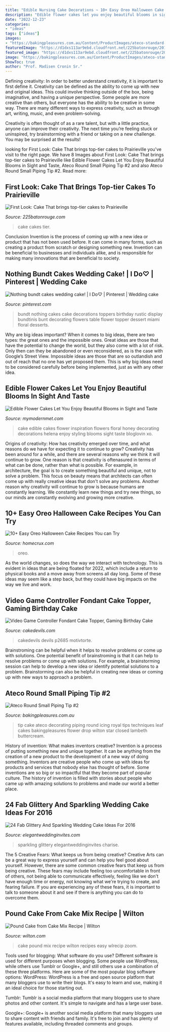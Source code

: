 ```yaml
---
title: "Edible Nursing Cake Decorations ~ 10+ Easy Oreo Halloween Cake Recipes You Can Try"
description: "Edible flower cakes let you enjoy beautiful blooms in sight and taste"
date: "2022-12-23"
categories:
- "ideas"
tags: ["ideas"]
images:
- "https://bakingpleasures.com.au/Content/ProductImages/ateco-standard-round-decorating-tip-2_3_lg.jpg"
featuredImage: "https://d1dxs113ar9ebd.cloudfront.net/225batonrouge/2019/01/cakethat-1-7-e1548137084172.jpg"
featured_image: "https://d1dxs113ar9ebd.cloudfront.net/225batonrouge/2019/01/cakethat-1-7-e1548137084172.jpg"
image: "https://bakingpleasures.com.au/Content/ProductImages/ateco-standard-round-decorating-tip-2_3_lg.jpg"
ShowToc: true
author: "Prof. Madisen Cronin Sr."
---
```



Defining creativity:
In order to better understand creativity, it is important to first define it. Creativity can be defined as the ability to come up with new and original ideas. This could involve thinking outside of the box, being imaginative, and having a unique perspective.
Some people are more creative than others, but everyone has the ability to be creative in some way. There are many different ways to express creativity, such as through art, writing, music, and even problem-solving.

Creativity is often thought of as a rare talent, but with a little practice, anyone can improve their creativity. The next time you’re feeling stuck or uninspired, try brainstorming with a friend or taking on a new challenge. You may be surprised at the results!

	

		
looking for First Look: Cake That brings top-tier cakes to Prairieville you've visit to the right page. We have 8 Images about First Look: Cake That brings top-tier cakes to Prairieville like Edible Flower Cakes Let You Enjoy Beautiful Blooms in Sight and Taste, Ateco Round Small Piping Tip #2 and also Ateco Round Small Piping Tip #2. Read more:
		
    
## First Look: Cake That Brings Top-tier Cakes To Prairieville

<img loading=lazy src="https://d1dxs113ar9ebd.cloudfront.net/225batonrouge/2019/01/cakethat-1-7-e1548137084172.jpg" onerror="this.onerror=null;this.src='https://tse4.mm.bing.net/th?id=OIP.RTqTDjFBBKIoGBRV6NRrtQHaDi&amp;pid=15.1';" alt="First Look: Cake That brings top-tier cakes to Prairieville">

_Source: 225batonrouge.com_

>cake cakes tier. 

	

Conclusion
Invention is the process of coming up with a new idea or product that has not been used before. It can come in many forms, such as creating a product from scratch or designing something new. Invention can be beneficial to businesses and individuals alike, and is responsible for making many innovations that are beneficial to society.

    
## Nothing Bundt Cakes Wedding Cake! | I Do♡ | Pinterest | Wedding Cake

<img loading=lazy src="https://i.pinimg.com/736x/45/c6/91/45c691751cae3c89d7171e24ed67c59f--miami-wedding-wedding-parties.jpg?b=t" onerror="this.onerror=null;this.src='https://tse1.mm.bing.net/th?id=OIP.LrTguhXK-PVlP4RqrD1YwgHaLj&amp;pid=15.1';" alt="Nothing bundt cakes wedding cake! | I Do♡ | Pinterest | Wedding cake">

_Source: pinterest.com_

>bundt nothing cakes cake decorations toppers birthday rustic display bundtinis bunt decorating flowers table flower topper dessert miami floral desserts. 

	

Why are big ideas important?
When it comes to big ideas, there are two types: the great ones and the impossible ones. Great ideas are those that have the potential to change the world, but they also come with a lot of risk. Only then can they be abandoned or even reconsidered, as is the case with Google’s Street View. Impossible ideas are those that are so outlandish and out of reach that no one has yet proposed them. This is why big ideas need to be considered carefully before being implemented, just as with any other idea.

    
## Edible Flower Cakes Let You Enjoy Beautiful Blooms In Sight And Taste

<img loading=lazy src="http://mymodernmet.com/wp/wp-content/uploads/2017/04/edible-flower-cakes-12.jpg" onerror="this.onerror=null;this.src='https://tse1.mm.bing.net/th?id=OIP.pi_gCu9MiTiodSe8eGoLWgHaLH&amp;pid=15.1';" alt="Edible Flower Cakes Let You Enjoy Beautiful Blooms in Sight and Taste">

_Source: mymodernmet.com_

>cake edible cakes flower inspiration flowers floral honey decorating decorations helena enjoy styling blooms sight taste bloglovin xo. 

	

Origins of creativity: How has creativity emerged over time, and what reasons do we have for expecting it to continue to grow?
Creativity has been around for a while, and there are several reasons why we think it will continue to grow. One reason is that creativity is oftenasured in terms of what can be done, rather than what is possible. For example, in architecture, the goal is to create something beautiful and unique, not to solve a problem. This focus on beauty means that architects can often come up with really creative ideas that don't solve any problems. Another reason why creativity will continue to grow is because humans are constantly learning. We constantly learn new things and try new things, so our minds are constantly evolving and growing more creative.

    
## 10+ Easy Oreo Halloween Cake Recipes You Can Try

<img loading=lazy src="https://cdn.homecrux.com/wp-content/uploads/2019/10/Oreo-cookies-and-cream-Halloween-cake-756x1024.jpg" onerror="this.onerror=null;this.src='https://tse2.mm.bing.net/th?id=OIP.Unz5uS6kDfpkDZ0h3TKpOAHaKC&amp;pid=15.1';" alt="10+ Easy Oreo Halloween Cake Recipes You can Try">

_Source: homecrux.com_

>oreo. 

	

As the world changes, so does the way we interact with technology. This is evident in ideas that are being floated for 2022, which include a return to physical books and a move away from screens all day long. Some of these ideas may seem like a step back, but they could have big impacts on the way we live and work.

    
## Video Game Controller Fondant Cake Topper, Gaming Birthday Cake

<img loading=lazy src="http://www.cakedevils.com/uploads/1/0/9/0/10905695/s275947749466006588_p2685_i2_w1500.jpeg" onerror="this.onerror=null;this.src='https://tse3.mm.bing.net/th?id=OIP.UqMVawru6R49WIlGCqNBEQHaG_&amp;pid=15.1';" alt="Video Game Controller Fondant Cake Topper, Gaming Birthday Cake">

_Source: cakedevils.com_

>cakedevils devils p2685 motivtorte. 

	

Brainstroming can be helpful when it helps to resolve problems or come up with solutions.
One potential benefit of brainstroming is that it can help to resolve problems or come up with solutions. For example, a brainstorming session can help to develop a new idea or identify potential solutions to a problem. Brainstorming can also be helpful in creating new ideas or coming up with new ways to approach a problem.

    
## Ateco Round Small Piping Tip #2

<img loading=lazy src="https://bakingpleasures.com.au/Content/ProductImages/ateco-standard-round-decorating-tip-2_3_lg.jpg" onerror="this.onerror=null;this.src='https://tse4.mm.bing.net/th?id=OIP.v7pd6hm-qKMY_60HBOtf4AHaHa&amp;pid=15.1';" alt="Ateco Round Small Piping Tip #2">

_Source: bakingpleasures.com.au_

>tip cake ateco decorating piping round icing royal tips techniques leaf cakes bakingpleasures flower drop wilton star closed lambeth buttercream. 

	

History of invention: What makes inventors creative?
Invention is a process of putting something new and unique together. It can be anything from the creation of a new product to the development of a new way of doing something. Inventors are creative people who come up with ideas for products and services that nobody else has thought of before. Some inventions are so big or so impactful that they become part of popular culture. The history of invention is filled with stories about people who came up with amazing solutions to problems and made our world a better place.

    
## 24 Fab Glittery And Sparkling Wedding Cake Ideas For 2016

<img loading=lazy src="https://www.elegantweddinginvites.com/wedding-blog/wp-content/uploads/2015/12/one-tiered-gold-sparkle-wedding-cake.jpg" onerror="this.onerror=null;this.src='https://tse4.mm.bing.net/th?id=OIP.J6DHcruSW35w9oK3OopXnAHaLH&amp;pid=15.1';" alt="24 Fab Glittery And Sparkling Wedding Cake Ideas For 2016">

_Source: elegantweddinginvites.com_

>sparkling glittery elegantweddinginvites charise. 

	

The 5 Creative Fears: What keeps us from being creative?
Creative Arts can be a great way to express yourself and can help you feel good about yourself. However, there are some common creative fears that keep us from being creative. These fears may include feeling too uncomfortable in front of others, not being able to communicate effectively, feeling like we don't have enough time or energy, not knowing what we're trying to create, and fearing failure. If you are experiencing any of these fears, it is important to talk to someone about it and see if there is anything you can do to overcome them.

    
## Pound Cake From Cake Mix Recipe | Wilton

<img loading=lazy src="https://www.wilton.com/dw/image/v2/AAWA_PRD/on/demandware.static/-/Sites-wilton-project-master/default/dwbef4433a/images/project/WLRECIP-377/WaBrHa_43162-16.jpg?sw=1000&amp;sh=1000&amp;sm=fit" onerror="this.onerror=null;this.src='https://tse4.mm.bing.net/th?id=OIP.fY5nHefdhma10pcnq3R0awHaHa&amp;pid=15.1';" alt="Pound Cake from Cake Mix Recipe | Wilton">

_Source: wilton.com_

>cake pound mix recipe wilton recipes easy wlrecip zoom. 

	

Tools used for blogging: What software do you use?
Different software is used for different purposes when blogging. Some people use WordPress, while others use Tumblr or Google+, and still others use a combination of these three platforms. Here are some of the most popular blog software options: 
WordPress: WordPress is a free and open source platform that many bloggers use to write their blogs. It's easy to learn and use, making it an ideal choice for those starting out. 

Tumblr: Tumblr is a social media platform that many bloggers use to share photos and other content. It's simple to navigate and has a large user base. 

Google+: Google+ is another social media platform that many bloggers use to share content with friends and family. It's free to join and has plenty of features available, including threaded comments and groups.

